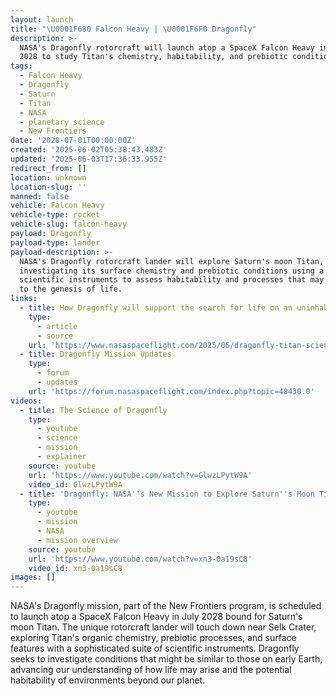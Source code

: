 ```yaml
---
layout: launch
title: "\U0001F680 Falcon Heavy | \U0001F6F0 Dragonfly"
description: >-
  NASA's Dragonfly rotorcraft will launch atop a SpaceX Falcon Heavy in July
  2028 to study Titan's chemistry, habitability, and prebiotic conditions.
tags:
  - Falcon Heavy
  - Dragonfly
  - Saturn
  - Titan
  - NASA
  - planetary science
  - New Frontiers
date: '2028-07-01T00:00:00Z'
created: '2025-06-02T05:38:43.483Z'
updated: '2025-06-03T17:36:33.955Z'
redirect_from: []
location: unknown
location-slug: ''
manned: false
vehicle: Falcon Heavy
vehicle-type: rocket
vehicle-slug: falcon-heavy
payload: Dragonfly
payload-type: lander
payload-description: >-
  NASA's Dragonfly rotorcraft lander will explore Saturn's moon Titan,
  investigating its surface chemistry and prebiotic conditions using a suite of
  scientific instruments to assess habitability and processes that may have led
  to the genesis of life.
links:
  - title: How Dragonfly will support the search for life on an uninhabitable world
    type:
      - article
      - source
    url: 'https://www.nasaspaceflight.com/2025/06/dragonfly-titan-science/'
  - title: Dragonfly Mission Updates
    type:
      - forum
      - updates
    url: 'https://forum.nasaspaceflight.com/index.php?topic=48430.0'
videos:
  - title: The Science of Dragonfly
    type:
      - youtube
      - science
      - mission
      - explainer
    source: youtube
    url: 'https://www.youtube.com/watch?v=GlwzLPytW9A'
    video_id: GlwzLPytW9A
  - title: 'Dragonfly: NASA''s New Mission to Explore Saturn''s Moon Titan'
    type:
      - youtube
      - mission
      - NASA
      - mission overview
    source: youtube
    url: 'https://www.youtube.com/watch?v=xn3-0a19sC8'
    video_id: xn3-0a19sC8
images: []
---
```

NASA's Dragonfly mission, part of the New Frontiers program, is scheduled to launch atop a SpaceX Falcon Heavy in July 2028 bound for Saturn's moon Titan. The unique rotorcraft lander will touch down near Selk Crater, exploring Titan's organic chemistry, prebiotic processes, and surface features with a sophisticated suite of scientific instruments. Dragonfly seeks to investigate conditions that might be similar to those on early Earth, advancing our understanding of how life may arise and the potential habitability of environments beyond our planet.
